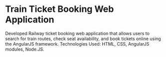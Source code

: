 # Train Ticket Booking Web Application
Developed Railway ticket booking web application that allows users to search for train routes, check seat availability, and book tickets online using the AngularJS framework. Technologies Used: HTML, CSS, AngularJS modules, Node.JS.
